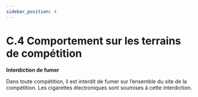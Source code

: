 ```yaml
---
sidebar_position: 4
---
```


# C.4 Comportement sur les terrains de compétition

**Interdiction de fumer**

Dans toute compétition, il est interdit de fumer sur l’ensemble du site de la compétition. Les cigarettes
électroniques sont soumises à cette interdiction.
